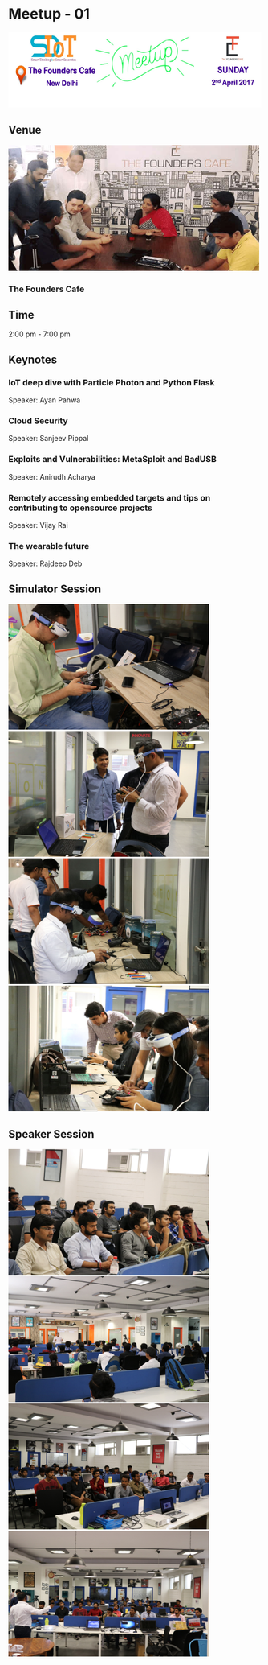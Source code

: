 # Meetup - 01
<img src="Image/Meetup-1.jpg" height="150" width="800" >

## Venue
<img src="Image/about-pic1-min.jpeg" height="250" width="500" >

### The Founders Cafe
## Time
2:00 pm - 7:00 pm
## Keynotes
### IoT deep dive with Particle Photon and Python Flask
Speaker: Ayan Pahwa
### Cloud Security
Speaker: Sanjeev Pippal
### Exploits and Vulnerabilities: MetaSploit and BadUSB
Speaker: Anirudh Acharya
### Remotely accessing embedded targets and tips on contributing to opensource projects
Speaker: Vijay Rai
### The wearable future
Speaker: Rajdeep Deb
## Simulator Session
<img src="Image/Simulator session/IMG_1232.jpg" height="250" width="400" ><img src="Image/Simulator session/IMG_1134.jpg" height="250" width="400" ><img src="Image/Simulator session/IMG_1151.jpg" height="250" width="400" ><img src="Image/Simulator session/IMG_1394.jpg" height="250" width="400" >

## Speaker Session
<img src="Image/speaker session/IMG_1166.jpg" height="250" width="400" ><img src="Image/speaker session/IMG_1170.jpg" height="250" width="400" ><img src="Image/speaker session/IMG_1201.jpg" height="250" width="400" ><img src="Image/speaker session/IMG_1252.jpg" height="250" width="400" >





